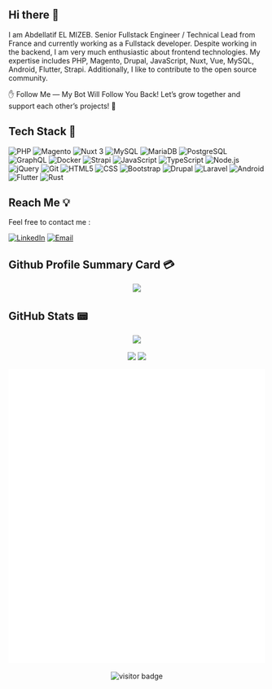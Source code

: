 ## Hi there 👋

I am Abdellatif EL MIZEB. Senior Fullstack Engineer / Technical Lead from France and currently working as a Fullstack developer. Despite working in the backend, I am very much enthusiastic about frontend technologies. My expertise includes PHP, Magento, Drupal, JavaScript, Nuxt, Vue, MySQL, Android, Flutter, Strapi. Additionally, I like to contribute to the open source community.

✋ Follow Me — My Bot Will Follow You Back! Let’s grow together and support each other’s projects! 🚀

## Tech Stack 💫
![PHP](https://img.shields.io/badge/-PHP-%232c3e50?style=for-the-badge&logo=PHP)
![Magento](https://img.shields.io/badge/Magento-2.x-orange?logo=magento&style=for-the-badge)
![Nuxt 3](https://img.shields.io/badge/Nuxt-002E3B?style=for-the-badge&logo=nuxt&logoColor=white)
![MySQL](https://img.shields.io/badge/-MySQL-%232c3e50?style=for-the-badge&logo=MySQL)
![MariaDB](https://img.shields.io/badge/-MariaDB-%232c3e50?style=for-the-badge&logo=mariadb)
![PostgreSQL](https://img.shields.io/badge/-PostgreSQL-%232c3e50?style=for-the-badge&logo=postgresql)
![GraphQL](https://img.shields.io/badge/-GraphQL-%232c3e50?style=for-the-badge&logo=graphql)
![Docker](https://img.shields.io/badge/Docker-2496ED?style=for-the-badge&logo=docker&logoColor=white)
![Strapi](https://img.shields.io/badge/Strapi-4.x-blueviolet?logo=strapi&style=for-the-badge)
![JavaScript](https://img.shields.io/badge/-JavaScript-%232c3e50?style=for-the-badge&logo=javascript)
![TypeScript](https://img.shields.io/badge/-TypeScript-%232c3e50?style=for-the-badge&logo=typescript)
![Node.js](https://img.shields.io/badge/-Node.js-%232c3e50?style=for-the-badge&logo=nodedotjs)
![jQuery](https://img.shields.io/badge/-jQuery-%232c3e50?style=for-the-badge&logo=jQuery)
![Git](https://img.shields.io/badge/-Git-%232c3e50?style=for-the-badge&logo=git)
![HTML5](https://img.shields.io/badge/-HTML5-%232c3e50?style=for-the-badge&logo=HTML5)
![CSS](https://img.shields.io/badge/-CSS-%232c3e50?style=for-the-badge&logo=css3)
![Bootstrap](https://img.shields.io/badge/-Bootstrap-%232c3e50?style=for-the-badge&logo=Bootstrap)
![Drupal](https://img.shields.io/badge/-DRUPAL-%232c3e50?style=for-the-badge&logo=DRUPAL)
![Laravel](https://img.shields.io/badge/-Laravel-%232c3e50?style=for-the-badge&logo=laravel)
![Android](https://img.shields.io/badge/Android-12-green?logo=android&style=for-the-badge)
![Flutter](https://img.shields.io/badge/Flutter-3.x-blue?logo=flutter&style=for-the-badge)
![Rust](https://img.shields.io/badge/-Rust-%232c3e50?style=for-the-badge&logo=rust)

## Reach Me 💡
Feel free to contact me :
<p>
  <a href="https://www.linkedin.com/in/abdellatifelmizeb/" target="_blank"><img alt="LinkedIn" src="https://img.shields.io/badge/linkedin-%230077B5.svg?&style=for-the-badge&logo=linkedin&logoColor=white"  height="30px"/></a>
  <!--<a href="https://stackoverflow.com/users/9264512/abdellatif-el" target="_blank"><img alt="Stackoverflow" src="https://img.shields.io/badge/-stackoverflow-%2323272A?style=for-the-badge&logo=Stackoverflow&logoColor=#EA7139"  height="30px"/></a>-->
  <a href="mailto:aelmizeb@gmail.com" target="_blank">
    <img alt="Email" src="https://img.shields.io/badge/email-%23D14836.svg?&style=for-the-badge&logo=gmail&logoColor=white" height="30px"/>
  </a>
</p>

## Github Profile Summary Card 💳

<p align="center">
  <img src="http://github-profile-summary-cards.vercel.app/api/cards/profile-details?username=aelmizeb&theme=apprentice"/>
</p>

## GitHub Stats 📟

<p align="center">
 <img width="45%" src="https://github-readme-stats.vercel.app/api?username=aelmizeb&show_icons=true&theme=apprentice" />
</p>

<p align="center">
 <img width="48%" src="http://github-profile-summary-cards.vercel.app/api/cards/productive-time?username=aelmizeb&theme=apprentice&utcOffset=8" />
 <img width="48%" src="http://github-profile-summary-cards.vercel.app/api/cards/repos-per-language?username=aelmizeb&theme=apprentice" />
</p>

<p align="center">
  <img src="./github-metrics.svg" alt="Metrics" />
</p>

<p align="center">
  <img src="https://visitor-badge.laobi.icu/badge?page_id=aelmizeb.aelmizeb" alt="visitor badge"/>
</p>

<!--
**aelmizeb/aelmizeb** is a ✨ _special_ ✨ repository because its `README.md` (this file) appears on your GitHub profile.

Here are some ideas to get you started:

- 🔭 I’m currently working on ...
- 🌱 I’m currently learning ...
- 👯 I’m looking to collaborate on ...
- 🤔 I’m looking for help with ...
- 💬 Ask me about ...
- 📫 How to reach me: ...
- 😄 Pronouns: ...
- ⚡ Fun fact: ...
-->
